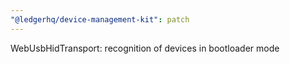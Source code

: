 ```yaml
---
"@ledgerhq/device-management-kit": patch
---
```


WebUsbHidTransport: recognition of devices in bootloader mode
